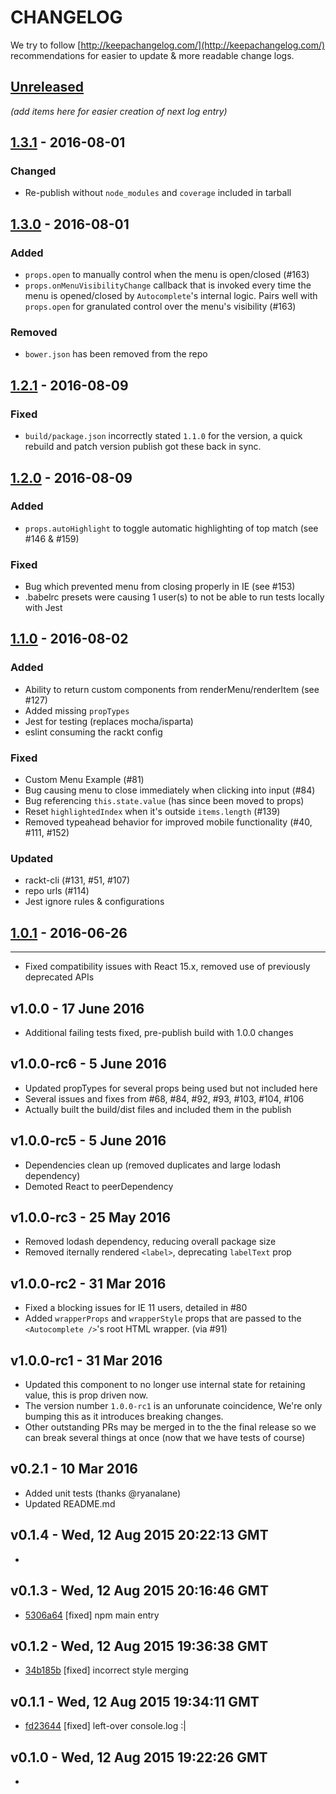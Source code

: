 # CHANGELOG
We try to follow [http://keepachangelog.com/](http://keepachangelog.com/) recommendations for easier to update & more readable change logs.

## [Unreleased]
_(add items here for easier creation of next log entry)_

## [1.3.1] - 2016-08-01
### Changed
- Re-publish without `node_modules` and `coverage` included in tarball

## [1.3.0] - 2016-08-01
### Added
- `props.open` to manually control when the menu is open/closed (#163)
- `props.onMenuVisibilityChange` callback that is invoked every time the menu is opened/closed by `Autocomplete`'s internal logic. Pairs well with `props.open` for granulated control over the menu's visibility (#163)

### Removed
- `bower.json` has been removed from the repo

## [1.2.1] - 2016-08-09
### Fixed
- `build/package.json` incorrectly stated `1.1.0` for the version, a quick rebuild and
patch version publish got these back in sync.

## [1.2.0] - 2016-08-09
### Added
- `props.autoHighlight` to toggle automatic highlighting of top match (see #146 & #159)

### Fixed
- Bug which prevented menu from closing properly in IE (see #153)
- .babelrc presets were causing 1 user(s) to not be able to run tests locally with Jest

## [1.1.0] - 2016-08-02
### Added
- Ability to return custom components from renderMenu/renderItem (see #127)
- Added missing `propTypes`
- Jest for testing (replaces mocha/isparta)
- eslint consuming the rackt config

### Fixed
- Custom Menu Example (#81)
- Bug causing menu to close immediately when clicking into input (#84)
- Bug referencing `this.state.value` (has since been moved to props)
- Reset `highlightedIndex` when it's outside `items.length` (#139)
- Removed typeahead behavior for improved mobile functionality (#40, #111, #152)

### Updated
- rackt-cli (#131, #51, #107)
- repo urls (#114)
- Jest ignore rules & configurations


## [1.0.1] - 2016-06-26
--------------------------------------

- Fixed compatibility issues with React 15.x, removed use of previously deprecated APIs

v1.0.0 - 17 June 2016
--------------------------------------

- Additional failing tests fixed, pre-publish build with 1.0.0 changes

v1.0.0-rc6 - 5 June 2016
--------------------------------------

- Updated propTypes for several props being used but not included here
- Several issues and fixes from #68, #84, #92, #93, #103, #104, #106
- Actually built the build/dist files and included them in the publish

v1.0.0-rc5 - 5 June 2016
--------------------------------------

- Dependencies clean up (removed duplicates and large lodash dependency)
- Demoted React to peerDependency


v1.0.0-rc3 - 25 May 2016
--------------------------------------

- Removed lodash dependency, reducing overall package size
- Removed iternally rendered `<label>`, deprecating `labelText` prop


v1.0.0-rc2 - 31 Mar 2016
--------------------------------------

- Fixed a blocking issues for IE 11 users, detailed in #80
- Added `wrapperProps` and `wrapperStyle` props that are passed
to the `<Autocomplete />`'s root HTML wrapper. (via #91)


v1.0.0-rc1 - 31 Mar 2016
--------------------------------------

- Updated this component to no longer use internal state
for retaining value, this is prop driven now.
- The version number `1.0.0-rc1` is an unforunate coincidence,
We're only bumping this as it introduces breaking changes.
- Other outstanding PRs may be merged in to the the final
release so we can break several things at once (now that we
have tests of course)


v0.2.1 - 10 Mar 2016
--------------------------------------

- Added unit tests (thanks @ryanalane)
- Updated README.md

v0.1.4 - Wed, 12 Aug 2015 20:22:13 GMT
--------------------------------------

-


v0.1.3 - Wed, 12 Aug 2015 20:16:46 GMT
--------------------------------------

- [5306a64](../../commit/5306a64) [fixed] npm main entry


v0.1.2 - Wed, 12 Aug 2015 19:36:38 GMT
--------------------------------------

- [34b185b](../../commit/34b185b) [fixed] incorrect style merging


v0.1.1 - Wed, 12 Aug 2015 19:34:11 GMT
--------------------------------------

- [fd23644](../../commit/fd23644) [fixed] left-over console.log :|


v0.1.0 - Wed, 12 Aug 2015 19:22:26 GMT
--------------------------------------

-

[Unreleased]: https://github.com/reactjs/react-autocomplete/compare/v1.3.1...HEAD
[1.3.1]: https://github.com/reactjs/react-autocomplete/compare/v1.3.0...v1.3.1
[1.3.0]: https://github.com/reactjs/react-autocomplete/compare/v1.2.1...v1.3.0
[1.2.1]: https://github.com/reactjs/react-autocomplete/compare/v1.2.0...v1.2.1
[1.2.0]: https://github.com/reactjs/react-autocomplete/compare/v1.1.0...v1.2.0
[1.1.0]: https://github.com/reactjs/react-autocomplete/compare/v1.0.1...v1.1.0
[1.0.1]: https://github.com/reactjs/react-autocomplete/compare/v1.0.0...v1.0.1
